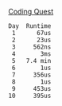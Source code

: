 [Coding Quest](https://codingquest.io/)

```
Day  Runtime
 1      67us
 2      23us
 3     562ns
 4       3ms
 5   7.4 min
 6       1us
 7     356us
 8       1us
 9     453us
10     395us 
```
